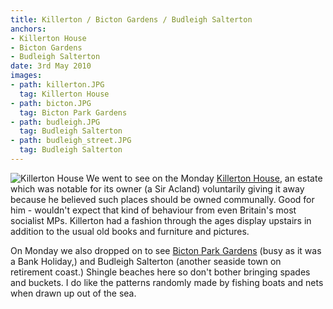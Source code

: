 ```yaml
---
title: Killerton / Bicton Gardens / Budleigh Salterton
anchors:
- Killerton House
- Bicton Gardens
- Budleigh Salterton
date: 3rd May 2010
images:
- path: killerton.JPG
  tag: Killerton House
- path: bicton.JPG
  tag: Bicton Park Gardens
- path: budleigh.JPG
  tag: Budleigh Salterton
- path: budleigh_street.JPG
  tag: Budleigh Salterton
---
```

![Killerton House](killerton.JPG)
We went to see on the Monday
[Killerton House](https://www.nationaltrust.org.uk/killerton),
an estate which was notable for its owner (a Sir Acland) voluntarily giving it away because he believed such places should be owned communally. Good for him - wouldn't expect that kind of behaviour from even Britain's most socialist MPs. Killerton had a fashion through the ages display upstairs in addition to the usual old books and furniture and pictures.

On Monday we also dropped on to see
[Bicton Park Gardens](http://www.bictongardens.co.uk/)
(busy as it was a Bank Holiday,) and Budleigh Salterton (another seaside town on retirement coast.) Shingle beaches here so don't bother bringing spades and buckets. I do like the patterns randomly made by fishing boats and nets when drawn up out of the sea.
